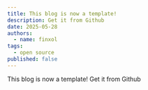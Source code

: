 ```yaml
---
title: This blog is now a template!
description: Get it from Github
date: 2025-05-28
authors:
  - name: finxol
tags:
  - open source
published: false
---
```


This blog is now a template! Get it from Github
